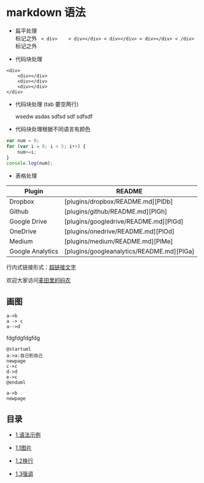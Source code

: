 # markdown 语法


- 扁平处理  
标记之外 ` 
< div>   
    < div></div>
    < div></div>
    < div></div>
< /div>
`标记之外  


- 代码块处理
```
<div>   
    <div></div>
    <div></div>
    <div></div>
</div>
```
- 代码块处理  (tab 要空两行)


    wsedw
        asdas
        sdfsd
        sdf
     sdfsdf
- 代码块处理根据不同语言有颜色   
 ```javascript
 var num = 0;
 for (var i = 0; i < 5; i++) {
     num+=i;
 }
 console.log(num);
 ```
 
- 表格处理  

| Plugin | README |
| ------ | ------ |
| Dropbox | [plugins/dropbox/README.md][PlDb] |
| Github | [plugins/github/README.md][PlGh] |
| Google Drive | [plugins/googledrive/README.md][PlGd] |
| OneDrive | [plugins/onedrive/README.md][PlOd] |
| Medium | [plugins/medium/README.md][PlMe] |
| Google Analytics | [plugins/googleanalytics/README.md][PlGa] |

 行内式链接形式：[超链接文字]("http://write.blog.csdn.net/postlist") 

欢迎大家访问<a href="http://write.blog.csdn.net/postlist" target="_blank">麦田里的码农</a>


## 画图
~~~puml
a->b
a -> c
a-->d
~~~
fdgfdgfdgfdg
~~~plantuml
@startuml
a->a:自己到自己
newpage
c->c
d->d
e->c
@enduml
~~~
~~~puml
a->b
newpage
~~~

## 目录
* [1.语法示例](#1)

* [1.1图片](#1.1)

* [1.2换行](#1.2)

* [1.3强调](#1.3)